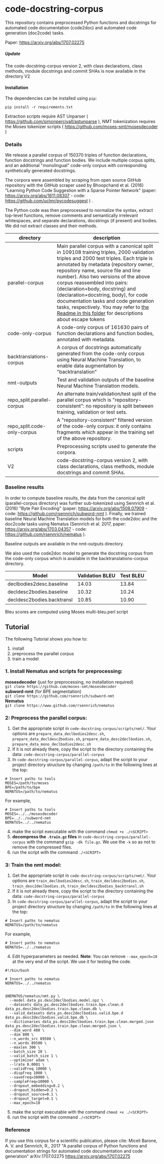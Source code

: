 # code-docstring-corpus

This repository contains preprocessed Python functions and docstrings for automated code documentation (code2doc) and automated code generation (doc2code) tasks.

Paper: https://arxiv.org/abs/1707.02275

##### Update
The code-docstring-corpus version 2, with class declarations, class methods, module docstrings and commit SHAs is now available in the directory V2

#### Installation
The dependencies can be installed using `pip`:
```
pip install -r requirements.txt
```

Extraction scripts require AST Unparser ( https://github.com/simonpercivall/astunparse ), NMT tokenization requires the Moses tokenizer scripts ( https://github.com/moses-smt/mosesdecoder )

### Details

We release a parallel corpus of 150370 triples of function declarations, function docstrings and function bodies. We include multiple corpus splits, and an additional "monolingual" code-only corpus with corresponding synthetically generated docstrings.

The corpora were assembled by scraping from open source GitHub repository with the GitHub scraper used by Bhoopchand et al. (2016) "Learning Python Code Suggestion with a Sparse Pointer Network" (paper: https://arxiv.org/abs/1611.08307 - code: https://github.com/uclmr/pycodesuggest ) .

The Python code was then preprocessed to normalize the syntax, extract top-level functions, remove comments and semantically irrelevant whitespaces, and separate declarations, docstrings (if present) and bodies. We did not extract classes and their methods.

| directory | description |
|---        |---          |
| parallel-corpus | Main parallel corpus with a canonical split in  109108 training triples, 2000 validation triples and 2000 test triples. Each triple is annotated by metadata (repository owner, repository name, source file and line number). Also two versions of the above corpus reassembled into pairs: (declaration+body, docstring) and (declaration+docstring, body), for  code documentation tasks and code generation tasks, respectively. You may refer to [the Readme in this folder](./parallel-corpus/) for descriptions about escape tokens| 
| code-only-corpus | A code-only corpus of 161630 pairs of function declarations and function bodies, annotated with metadata. |
| backtranslations-corpus | A corpus of docstrings automatically generated from the code-only corpus using Neural Machine Translation, to enable data augmentation by "backtranslation" |
| nmt-outputs | Test and validation outputs of the baseline Neural Machine Translation models. |
| repo_split.parallel-corpus | An alternate train/validation/test split of the parallel corpus which is "repository-consistent": no repository is split between training, validation or test sets. |
| repo_split.code-only-corpus | A "repository-consistent" filtered version of the code-only corpus: it only contains fragments which appear in the training set of the above repository. |
| scripts | Preprocessing scripts used to generate the corpora. |
| V2 | code-docstring-corpus version 2, with class declarations, class methods, module docstrings and commit SHAs. |


### Baseline results

In order to compute baseline results, the data from the canonical split (parallel-corpus directory) was further sub-tokenized using Sennrich et al. (2016) "Byte Pair Encoding" (paper: https://arxiv.org/abs/1508.07909 - code: https://github.com/rsennrich/subword-nmt ). Finally, we trained baseline Neural Machine Translation models for both the code2doc and the doc2code tasks using Nematus (Sennrich et al. 2017, paper: https://arxiv.org/abs/1703.04357 - code: https://github.com/rsennrich/nematus ).

Baseline outputs are available in the nmt-outputs directory.

We also used the code2doc model to generate the docstring corpus from the code-only corpus which is available in the backtranslations-corpus directory.

| Model 	             | Validation BLEU | Test BLEU |
|--- 	                     |---   	       |---        |
| declbodies2desc.baseline   | 14.03           | 13.84     |
| decldesc2bodies.baseline   | 10.32           | 10.24     |
| decldesc2bodies.backtransl | 10.85           | 10.90     |

Bleu scores are computed using Moses multi-bleu.perl script

## Tutorial
The following Tutorial shows you how to:
1. install
2. preprocess the parallel corpus
3. train a model

### 1. Install Nematus and scripts for preprocessing:
**mosesdecoder** (just for preprocessing, no installation required)  
`git clone https://github.com/moses-smt/mosesdecoder`  
**subword-nmt** (for BPE segmentation)  
`git clone https://github.com/rsennrich/subword-nmt`  
**Nematus**  
`git clone https://www.github.com/rsennrich/nematus` 

### 2: Preprocess the parallel corpus:
1. Get the appropriate script in `code-docstring-corpus/scripts/nmt/`. Your options are `prepare_data_declbodies2desc.sh`, 
`prepare_data_decldesc2bodies.sh`, `prepare_data_desc2declbodies.sh`, `prepare_data_mono_declbodies2desc.sh`
2. If it is not already there, copy the script to the directory containing the data: `code-docstring-corpus/parallel-corpus`
3. In `code-docstring-corpus/parallel-corpus`, adapt the script to your project directory structure by changing `/path/to` in the following lines at the top:    
```
# Insert paths to tools
MOSES=/path/to/moses
BPE=/path/to/bpe
NEMATUS=/path/to/nematus
```
For example, 
```
# Insert paths to tools
MOSES=../../mosesdecoder
BPE=../../subword-nmt
NEMATUS=../../nematus
```
4. make the script executable with the command `chmod +x ./<SCRIPT>`
5. **decompress the `.train.gz` files** in `code-docstring-corpus/parallel-corpus` with the command `gzip -dk file.gz`. 
We use the `-k` so as not to remove the compressed files.
7. run the script with the command `./<SCRIPT>`

### 3: Train the nmt model:
1. Get the appropriate script in `code-docstring-corpus/scripts/nmt/`. Your options are `train_declbodies2desc.sh`, 
`train_decldesc2bodies.sh`, `train_desc2declbodies.sh`, `train_decldesc2bodies_backtransl.sh`
2. If it is not already there, copy the script to the directory containing the data: `code-docstring-corpus/parallel-corpus`
3. In `code-docstring-corpus/parallel-corpus`, adapt the script to your project directory structure by changing `/path/to` in the following lines at the top: 
```
# Insert paths to nematus
NEMATUS=/path/to/nematus
```
For example,
```
# Insert paths to nematus
NEMATUS=../../nematus
```
4. Edit hyperparameters as needed. 
**Note**: You can remove `--max_epoch=10` at the very end of the script. We use it for testing the code.
```
#!/bin/bash

# Insert paths to nematus
NEMATUS=../../nematus


$NEMATUS/nematus/nmt.py \
  --model data_ps.desc2declbodies.model.npz \
  --datasets data_ps.desc2declbodies.train.bpe.clean.d data_ps.desc2declbodies.train.bpe.clean.db \
  --valid_datasets data_ps.desc2declbodies.valid.bpe.d data_ps.desc2declbodies.valid.bpe.db \
  --dictionaries data_ps.desc2declbodies.train.bpe.clean.merged.json data_ps.desc2declbodies.train.bpe.clean.merged.json \
  --dim_word 400 \
  --dim 800 \
  --n_words_src 89500 \
  --n_words 89500 \
  --maxlen 300 \
  --batch_size 20 \
  --valid_batch_size 1 \
  --optimizer adam \
  --lrate 0.0001 \
  --validFreq 10000 \
  --dispFreq 1000 \
  --saveFreq=30000 \
  --sampleFreq=10000 \
  --dropout_embedding=0.2 \
  --dropout_hidden=0.2 \
  --dropout_source=0.1 \
  --dropout_target=0.1 \
  --max_epoch=10
```
5. make the script executable with the command `chmod +x ./<SCRIPT>`
6. run the script with the command `./<SCRIPT>`

### Reference

If you use this corpus for a scientific publication, please cite: Miceli Barone, A. V. and Sennrich, R., 2017 "A parallel corpus of Python functions and documentation strings for automated code documentation and code generation" arXiv:1707.02275 https://arxiv.org/abs/1707.02275
